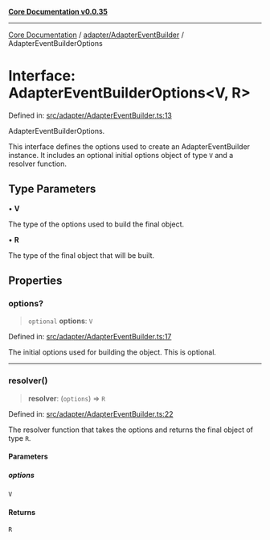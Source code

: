 [**Core Documentation v0.0.35**](../../../README.md)

***

[Core Documentation](../../../modules.md) / [adapter/AdapterEventBuilder](../README.md) / AdapterEventBuilderOptions

# Interface: AdapterEventBuilderOptions\<V, R\>

Defined in: [src/adapter/AdapterEventBuilder.ts:13](https://github.com/stonemjs/core/blob/c9d95b58ccfb8efcaba0bed7bbf19084836cc28d/src/adapter/AdapterEventBuilder.ts#L13)

AdapterEventBuilderOptions.

This interface defines the options used to create an AdapterEventBuilder instance.
It includes an optional initial options object of type `V` and a resolver function.

## Type Parameters

• **V**

The type of the options used to build the final object.

• **R**

The type of the final object that will be built.

## Properties

### options?

> `optional` **options**: `V`

Defined in: [src/adapter/AdapterEventBuilder.ts:17](https://github.com/stonemjs/core/blob/c9d95b58ccfb8efcaba0bed7bbf19084836cc28d/src/adapter/AdapterEventBuilder.ts#L17)

The initial options used for building the object. This is optional.

***

### resolver()

> **resolver**: (`options`) => `R`

Defined in: [src/adapter/AdapterEventBuilder.ts:22](https://github.com/stonemjs/core/blob/c9d95b58ccfb8efcaba0bed7bbf19084836cc28d/src/adapter/AdapterEventBuilder.ts#L22)

The resolver function that takes the options and returns the final object of type `R`.

#### Parameters

##### options

`V`

#### Returns

`R`
